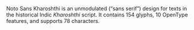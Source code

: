 Noto Sans Kharoshthi is an unmodulated (“sans serif”) design for texts in the historical Indic _Kharoshthi_ script. It contains 154 glyphs, 10 OpenType features, and supports 78 characters.